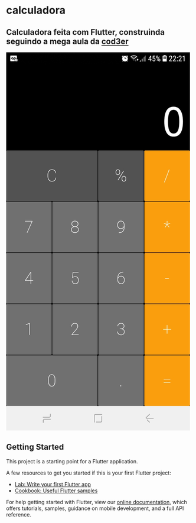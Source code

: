 # calculadora

## Calculadora feita com Flutter, construinda seguindo a mega aula da [cod3er](https://www.youtube.com/watch?v=jyjdXFsQoYw)

![calculadora](https://github.com/Lipe16/Calculadora_com_Flutter/blob/master/image.jpg)

## Getting Started

This project is a starting point for a Flutter application.

A few resources to get you started if this is your first Flutter project:

- [Lab: Write your first Flutter app](https://flutter.dev/docs/get-started/codelab)
- [Cookbook: Useful Flutter samples](https://flutter.dev/docs/cookbook)

For help getting started with Flutter, view our
[online documentation](https://flutter.dev/docs), which offers tutorials,
samples, guidance on mobile development, and a full API reference.
